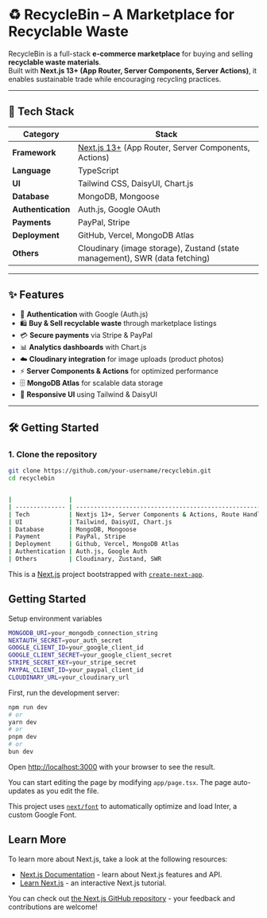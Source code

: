 
# ♻️ RecycleBin – A Marketplace for Recyclable Waste  

RecycleBin is a full-stack **e-commerce marketplace** for buying and selling **recyclable waste materials**.  
Built with **Next.js 13+ (App Router, Server Components, Server Actions)**, it enables sustainable trade while encouraging recycling practices.  

---

## 🚀 Tech Stack  

| Category        | Stack                                                                 |
|-----------------|----------------------------------------------------------------------|
| **Framework**   | [Next.js 13+](https://nextjs.org/) (App Router, Server Components, Actions) |
| **Language**    | TypeScript                                                           |
| **UI**          | Tailwind CSS, DaisyUI, Chart.js                                      |
| **Database**    | MongoDB, Mongoose                                                    |
| **Authentication** | Auth.js, Google OAuth                                             |
| **Payments**    | PayPal, Stripe                                                       |
| **Deployment**  | GitHub, Vercel, MongoDB Atlas                                        |
| **Others**      | Cloudinary (image storage), Zustand (state management), SWR (data fetching) |

---

## ✨ Features  

- 🔑 **Authentication** with Google (Auth.js)  
- 🛍️ **Buy & Sell recyclable waste** through marketplace listings  
- 💳 **Secure payments** via Stripe & PayPal  
- 📊 **Analytics dashboards** with Chart.js  
- ☁️ **Cloudinary integration** for image uploads (product photos)  
- ⚡ **Server Components & Actions** for optimized performance  
- 🗄️ **MongoDB Atlas** for scalable data storage  
- 🎨 **Responsive UI** using Tailwind & DaisyUI  

---

## 🛠️ Getting Started  

### 1. Clone the repository  

```bash
git clone https://github.com/your-username/recyclebin.git
cd recyclebin


|                |                                                        |
| -------------- | ------------------------------------------------------ |
| Tech           | Nextjs 13+, Server Components & Actions, Route Handler |
| UI             | Tailwind, DaisyUI, Chart.js                            |
| Database       | MongoDB, Mongoose                                      |
| Payment        | PayPal, Stripe                                         |
| Deployment     | Github, Vercel, MongoDB Atlas                          |
| Authentication | Auth.js, Google Auth                                   |
| Others         | Cloudinary, Zustand, SWR                               |
```
This is a [Next.js](https://nextjs.org/) project bootstrapped with [`create-next-app`](https://github.com/vercel/next.js/tree/canary/packages/create-next-app).

## Getting Started

Setup environment variables

```bash
MONGODB_URI=your_mongodb_connection_string
NEXTAUTH_SECRET=your_auth_secret
GOOGLE_CLIENT_ID=your_google_client_id
GOOGLE_CLIENT_SECRET=your_google_client_secret
STRIPE_SECRET_KEY=your_stripe_secret
PAYPAL_CLIENT_ID=your_paypal_client_id
CLOUDINARY_URL=your_cloudinary_url
```

First, run the development server:

```bash
npm run dev
# or
yarn dev
# or
pnpm dev
# or
bun dev
```

Open [http://localhost:3000](http://localhost:3000) with your browser to see the result.

You can start editing the page by modifying `app/page.tsx`. The page auto-updates as you edit the file.

This project uses [`next/font`](https://nextjs.org/docs/basic-features/font-optimization) to automatically optimize and load Inter, a custom Google Font.

## Learn More

To learn more about Next.js, take a look at the following resources:

- [Next.js Documentation](https://nextjs.org/docs) - learn about Next.js features and API.
- [Learn Next.js](https://nextjs.org/learn) - an interactive Next.js tutorial.

You can check out [the Next.js GitHub repository](https://github.com/vercel/next.js/) - your feedback and contributions are welcome!

